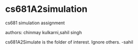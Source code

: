 # cs681A2simulation
cs681 simulation assignment

authors: chinmay kulkarni,sahil singh

cs681A2Simulate is the folder of interest. Ignore others.
-sahil
